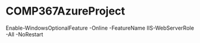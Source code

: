 # COMP367AzureProject

Enable-WindowsOptionalFeature -Online -FeatureName IIS-WebServerRole -All -NoRestart

